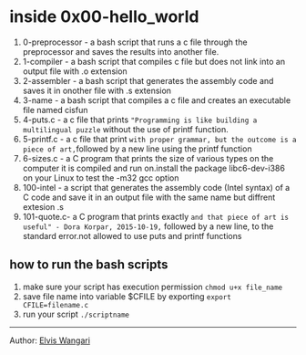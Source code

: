 # inside 0x00-hello_world

1. 0-preprocessor - a bash script that runs a c file through the preprocessor and saves the results into another file.
1. 1-compiler - a bash script that compiles c file but does not link into an output file with .o extension
1. 2-assembler - a bash script that generates the assembly code and saves it in onother file with .s extension
1. 3-name - a bash script that compiles a c file and creates an executable file named cisfun
1. 4-puts.c - a c file that prints ``"Programming is like building a multilingual puzzle`` without the use of printf function.
1. 5-printf.c - a c file that print `` with proper grammar, but the outcome is a piece of art, ``followed by a new line using the printf function
1. 6-sizes.c - a C program that prints the size of various types on the computer it is compiled and run on.install the package libc6-dev-i386 on your Linux to test the -m32 gcc option
1. 100-intel -  a script that generates the assembly code (Intel syntax) of a C code and save it in an output file with the same name but diffrent extesion .s
1. 101-quote.c- a C program that prints exactly ``and that piece of art is useful" - Dora Korpar, 2015-10-19,`` followed by a new line, to the standard error.not allowed to use puts and printf functions

## how to run the bash scripts
1. make sure your script has execution permission ``chmod u+x file_name``
1. save file name into variable $CFILE by exporting ``export CFILE=filename.c``
1. run your script ``./scriptname``
___
Author: [Elvis Wangari](https://linkedin.com/in/elvis-wangari)
